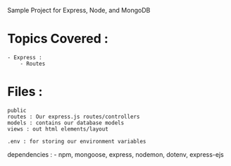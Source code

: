 Sample Project for Express, Node, and MongoDB 

# Topics Covered :
    - Express :
        - Routes 





# Files :
    public 
    routes : Our express.js routes/controllers  
    models : contains our database models 
    views : out html elements/layout

    .env : for storing our environment variables


dependencies :
    - npm, mongoose, express, nodemon, dotenv, express-ejs
